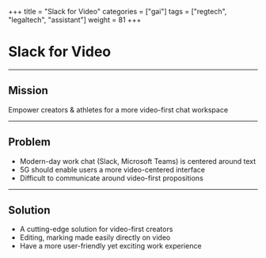 +++
title = "Slack for Video"
categories = ["gai"]
tags = ["regtech", "legaltech", "assistant"]
weight = 81
+++

# Slack for Video

---

## Mission

Empower creators & athletes for a more video-first chat workspace

---

## Problem

- Modern-day work chat (Slack, Microsoft Teams) is centered around text
- 5G should enable users a more video-centered interface
- Difficult to communicate around video-first propositions

---

## Solution

- A cutting-edge solution for video-first creators
- Editing, marking made easily directly on video
- Have a more user-friendly yet exciting work experience
